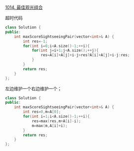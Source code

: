 [1014. 最佳观光组合](https://leetcode-cn.com/problems/best-sightseeing-pair/)

超时代码
```cpp
class Solution {
public:
    int maxScoreSightseeingPair(vector<int>& A) {
        int res=-1;
        for(int i=0;i<A.size()-1;++i){
            for(int j=i+1;j<A.size();++j){
                res=A[i]+A[j]+i-j>res?A[i]+A[j]+i-j:res;
            }
        }
        return res;
    }
};
```
左边维护一个右边维护一个；
```cpp
class Solution {
public:
    int maxScoreSightseeingPair(vector<int>& A) {
        int res=0,m=A[0];
        for(int i=1;i<A.size()-1;++i){
            res=max(res,m+A[i]-i);
            m=max(m,A[i]+i);
        }
        return res;
    }
};
```